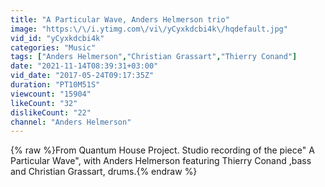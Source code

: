 ```yaml
---
title: "A Particular Wave, Anders Helmerson trio"
image: "https:\/\/i.ytimg.com\/vi\/yCyxkdcbi4k\/hqdefault.jpg"
vid_id: "yCyxkdcbi4k"
categories: "Music"
tags: ["Anders Helmerson","Christian Grassart","Thierry Conand"]
date: "2021-11-14T08:39:31+03:00"
vid_date: "2017-05-24T09:17:35Z"
duration: "PT10M51S"
viewcount: "15904"
likeCount: "32"
dislikeCount: "22"
channel: "Anders Helmerson"
---
```

{% raw %}From Quantum House Project. Studio recording  of the piece&quot; A Particular Wave&quot;, with Anders Helmerson featuring Thierry Conand ,bass  and Christian Grassart, drums.{% endraw %}
